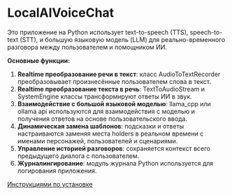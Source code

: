 # LocalAIVoiceChat

Это приложение на Python использует text-to-speech (TTS), speech-to-text (STT), и большую языковую модель (LLM) для реально-временного разговора между пользователем и помощником ИИ.

**Основные функции:**

1. **Realtime преобразование речи в текст**: класс AudioToTextRecorder преобразовывает произнесённые пользователем слова в текст.
2. **Realtime преобразование текста в речь**: TextToAudioStream и SystemEngine классы трансформируют ответы ИИ в звук.
3. **Взаимодействие с большой языковой моделью**: llama_cpp или ollama api используются для взаимодействия с моделью и получения ответов на основе пользовательского ввода.
4. **Динамическая замена шаблонов**: подсказки и ответы настраиваются заменяя места holders в реальном времени с именами персонажей, пользователей и сценариями.
5. **Управление историей разговоров**: сохраняется контекст всего предыдущего диалога с пользователем.
6. **Журналингирование**: модуль журнала Python используется для логирования приложения.

[Инструкциями по установке](installation.md)